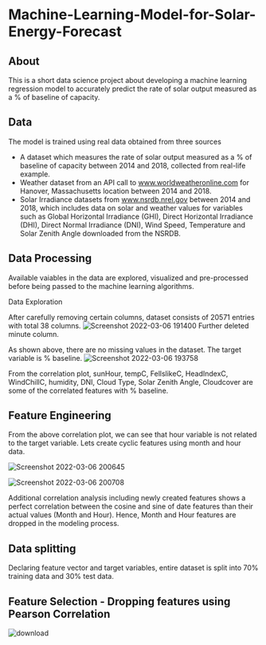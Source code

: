 # Machine-Learning-Model-for-Solar-Energy-Forecast
## About

This is a short data science project about developing a machine learning regression model to accurately predict the rate of solar output measured as a % of baseline of capacity. 

## Data 

The model is trained using real data obtained from three sources 
* A dataset which measures the rate of solar output measured as a % of baseline of capacity between 2014 and 2018, collected from real-life example. 
* Weather dataset from an API call to www.worldweatheronline.com for Hanover, Massachusetts location between  2014 and 2018. 
* Solar Irradiance datasets from www.nsrdb.nrel.gov between 2014 and 2018, which includes data on solar and weather values for variables such as Global Horizontal Irradiance (GHI), Direct Horizontal Irradiance (DHI), Direct Normal Irradiance (DNI), Wind Speed, Temperature and Solar Zenith Angle downloaded from the NSRDB. 

## Data Processing
Available vaiables in the data are explored, visualized and pre-processed before being passed to the machine learning algorithms. 

Data Exploration

After carefully removing certain columns, dataset consists of 20571 entries with total 38 columns. 
![Screenshot 2022-03-06 191400](https://user-images.githubusercontent.com/81407869/156961669-a381e4ce-17e2-41d4-b772-ae84bc9b1041.jpg)
Further deleted minute column. 

As shown above, there are no missing values in the dataset. The target variable is % baseline.
![Screenshot 2022-03-06 193758](https://user-images.githubusercontent.com/81407869/156963788-17b77bab-9097-46a5-a5b8-424662a240e3.jpg)

From the correlation plot, sunHour, tempC, FellslikeC, HeadIndexC, WindChillC, humidity, DNI, Cloud Type, Solar Zenith Angle, Cloudcover are some of the correlated features with % baseline. 

## Feature Engineering

From the above correlation plot, we can see that hour variable is not related to the target variable. Lets create cyclic features using month and hour data. 

![Screenshot 2022-03-06 200645](https://user-images.githubusercontent.com/81407869/156966605-43b566f5-36b3-40be-a1f0-a93fd7e8f41e.jpg)


![Screenshot 2022-03-06 200708](https://user-images.githubusercontent.com/81407869/156966621-3bf8a620-ee29-4d41-8835-44f468c0a756.jpg)

Additional correlation analysis including newly created features shows a perfect correlation between the cosine and sine of date features than their actual values (Month and Hour). Hence, Month and Hour features are dropped in the modeling process.

## Data splitting

Declaring feature vector and target variables, entire dataset is split into 70% training data and 30% test data. 

## Feature Selection - Dropping features using Pearson Correlation 
![download](https://user-images.githubusercontent.com/81407869/156967485-cd335407-eb16-434a-9d26-2230d8cdc444.png)






